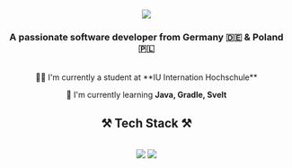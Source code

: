 
<h1 align="center">
  <a herf="https://git.io/typing.svg">
    <img src="https://readme-typing-svg.herokuapp.com/?font=Righteuos&size=35&center=true&vCenter=true&width=500&height=70&duration=4000&lines=Hi+There!+👋;+I'm+Mateusz+Cabaj!;" />
  </a>
</h1>

<h3 align="center">A passionate software developer from Germany 🇩🇪 & Poland 🇵🇱</h3>

<br/>

<div align="center">
  👨‍🎓 I'm currently a student at **IU Internation Hochschule**

  🌱 I'm currently learning **Java, Gradle, Svelt**
</div>

<h2 align="center">⚒️ Tech Stack ⚒️</h2>
<br/>
<div align="center">
    <img src="https://skillicons.dev/icons?i=apple, mysql, php, arch, git" />
    <img src="https://skillicons.dev/icons?i=vim, neovim, github, windows" /><br>
</div>
